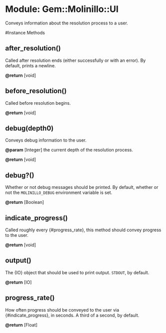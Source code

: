 # Module: Gem::Molinillo::UI
    

Conveys information about the resolution process to a user.



#Instance Methods
## after_resolution() [](#method-i-after_resolution)
Called after resolution ends (either successfully or with an error). By
default, prints a newline.

**@return** [void] 

## before_resolution() [](#method-i-before_resolution)
Called before resolution begins.

**@return** [void] 

## debug(depth0) [](#method-i-debug)
Conveys debug information to the user.

**@param** [Integer] the current depth of the resolution process.

**@return** [void] 

## debug?() [](#method-i-debug?)
Whether or not debug messages should be printed. By default, whether or not
the `MOLINILLO_DEBUG` environment variable is set.

**@return** [Boolean] 

## indicate_progress() [](#method-i-indicate_progress)
Called roughly every {#progress_rate}, this method should convey progress to
the user.

**@return** [void] 

## output() [](#method-i-output)
The {IO} object that should be used to print output. `STDOUT`, by default.

**@return** [IO] 

## progress_rate() [](#method-i-progress_rate)
How often progress should be conveyed to the user via {#indicate_progress}, in
seconds. A third of a second, by default.

**@return** [Float] 


